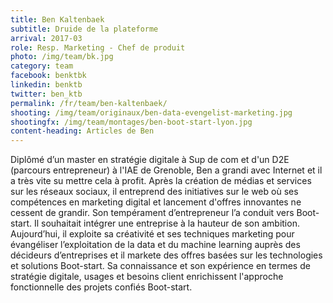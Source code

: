```yaml
---
title: Ben Kaltenbaek
subtitle: Druide de la plateforme
arrival: 2017-03
role: Resp. Marketing - Chef de produit
photo: /img/team/bk.jpg
category: team
facebook: benktbk
linkedin: benktb
twitter: ben_ktb
permalink: /fr/team/ben-kaltenbaek/
shooting: /img/team/originaux/ben-data-evengelist-marketing.jpg
shootingfx: /img/team/montages/ben-boot-start-lyon.jpg
content-heading: Articles de Ben
---
```

Diplômé d’un master en stratégie digitale à Sup de com et d'un D2E (parcours entrepreneur) à l'IAE de Grenoble, Ben a grandi avec Internet et il a très vite su mettre cela à profit.
Après la création de médias et services sur les réseaux sociaux, il entreprend des initiatives sur le web où ses compétences
en marketing digital et lancement d'offres innovantes ne cessent de grandir.
Son tempérament d’entrepreneur l’a conduit vers Boot-start. Il souhaitait intégrer une entreprise
à la hauteur de son ambition. Aujourd’hui, il exploite sa créativité et ses techniques marketing pour
évangéliser l’exploitation de la data et du machine learning auprès des décideurs d’entreprises et il markete des offres basées
sur les technologies et solutions Boot-start. Sa connaissance et son expérience en termes de stratégie digitale,
usages et besoins client enrichissent l'approche fonctionnelle des projets confiés Boot-start.
